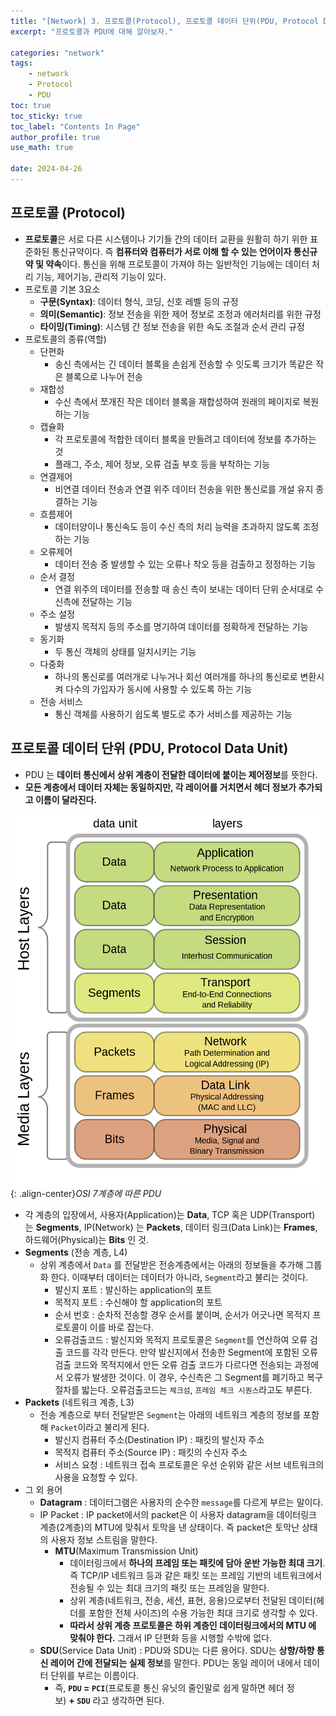 ```yaml
---
title: "[Network] 3. 프로토콜(Protocol), 프로토콜 데이터 단위(PDU, Protocol Data Unit)"
excerpt: "프로토콜과 PDU에 대해 알아보자."

categories: "network"
tags:
    - network
    - Protocol
    - PDU
toc: true  
toc_sticky: true
toc_label: "Contents In Page"
author_profile: true
use_math: true

date: 2024-04-26
---
```


## 프로토콜 (Protocol)

- **프로토콜**은 서로 다른 시스템이나 기기들 간의 데이터 교환을 원활히 하기 위한 표준화된 통신규약이다. 즉 **컴퓨터와 컴퓨터가 서로 이해 할 수 있는 언어이자 통신규약 및 약속**이다. 통신을 위해 프로토콜이 가져야 하는 일반적인 기능에는 데이터 처리 기능, 제어기능, 관리적 기능이 있다.
- 프로토콜 기본 3요소
  - **구문(Syntax)**: 데이터 형식, 코딩, 신호 레벨 등의 규정
  - **의미(Semantic)**: 정보 전송을 위한 제어 정보로 조정과 에러처리를 위한 규정
  - **타이밍(Timing)**: 시스템 간 정보 전송을 위한 속도 조절과 순서 관리 규정
- 프로토콜의 종류(역할)
  - 단편화
      - 송신 측에서는 긴 데이터 블록을 손쉽게 전송할 수 잇도록 크기가 똑같은 작은 블록으로 나누어 전송
  - 재합성
      - 수신 측에서 쪼개진 작은 데이터 블록을 재합성하여 원래의 페이지로 복원하는 기능
  - 캡슐화
      - 각 프로토콜에 적합한 데이터 블록을 만들려고 데이터에 정보를 추가하는 것
      - 플래그, 주소, 제어 정보, 오류 검출 부호 등을 부착하는 기능
  - 연결제어
      - 비연결 데이터 전송과 연결 위주 데이터 전송을 위한 통신로를 개설 유지 종결하는 기능
  - 흐름제어
      - 데이터양이나 통신속도 등이 수신 측의 처리 능력을 초과하지 않도록 조정하는 기능
  - 오류제어
      - 데이터 전송 중 발생할 수 있는 오류나 착오 등을 검출하고 정정하는 기능
  - 순서 결정
      - 연결 위주의 데이터를 전송할 때 송신 측이 보내는 데이터 단위 순서대로 수신측에 전달하는 기능
  - 주소 설정
      - 발생지 목적지 등의 주소를 명기하여 데이터를 정확하게 전달하는 기능
  - 동기화
      - 두 통신 객체의 상태를 일치시키는 기능
  - 다중화
      - 하나의 통신로를 여러개로 나누거나 회선 여러개를 하나의 통신로로 변환시켜 다수의 가입자가 동시에 사용할 수 있도록 하는 기능
  - 전송 서비스
      - 통신 객체를 사용하기 쉽도록 별도로 추가 서비스를 제공하는 기능

## 프로토콜 데이터 단위 (PDU, Protocol Data Unit)

- PDU 는 **데이터 통신에서 상위 계층이 전달한 데이터에 붙이는 제어정보**를 뜻한다.
- **모든 계층에서 데이터 자체는 동일하지만, 각 레이어를 거치면서 헤더 정보가 추가되고 이름이 달라진다.**
    
![Untitled](/assets/images/Network/Untitled%2013.png){: .align-center}*OSI 7계층에 따른 PDU*
    
- 각 계층의 입장에서, 사용자(Application)는 **Data**, TCP 혹은 UDP(Transport) 는 **Segments**, IP(Network) 는 **Packets**, 데이터 링크(Data Link)는 **Frames**, 하드웨어(Physical)는 **Bits** 인 것.
- **Segments** (전송 계층, L4)
  - 상위 계층에서 `Data` 를 전달받은 전송계층에서는 아래의 정보들을 추가해 그룹화 한다. 이때부터 데이터는 데이터가 아니라, `Segment`라고 불리는 것이다.
    - 발신지 포트 : 발신하는 application의 포트
    - 목적지 포트 : 수신해야 할 application의 포트
    - 순서 번호 : 순차적 전송할 경우 순서를 붙이며, 순서가 어긋나면 목적지 프로토콜이 이를 바로 잡는다.
    - 오류검출코드 : 발신지와 목적지 프로토콜은 `Segment`를 연산하여 오류 검출 코드를 각각 만든다. 만약 발신지에서 전송한 Segment에 포함된 오류 검출 코드와 목적지에서 만든 오류 검출 코드가 다르다면 전송되는 과정에서 오류가 발생한 것이다. 이 경우, 수신측은 그 Segment를 폐기하고 복구 절차를 밟는다. 오류검출코드는 `체크섬`, `프레임 체크 시퀀스`라고도 부른다.
- **Packets** (네트워크 계층, L3)
  - 전송 계층으로 부터 전달받은 `Segment`는 아래의 네트워크 계층의 정보를 포함해 `Packet`이라고 불리게 된다.
    - 발신지 컴퓨터 주소(Destination IP) : 패킷의 발신자 주소
    - 목적지 컴퓨터 주소(Source IP) : 패킷의 수신자 주소
    - 서비스 요청 : 네트워크 접속 프로토콜은 우선 순위와 같은 서브 네트워크의 사용을 요청할 수 있다.
- 그 외 용어
  - **Datagram** : 데이터그램은 사용자의 순수한 `message`를 다르게 부르는 말이다.
  - IP Packet : IP packet에서의 packet은 이 사용자 datagram을 데이터링크 계층(2계층)의 MTU에 맞춰서 토막을 낸 상태이다. 즉 packet은 토막난 상태의 사용자 정보 스트림을 말한다.
    - **MTU**(Maximum Transmission Unit)
      - 데이터링크에서 **하나의 프레임 또는 패킷에 담아 운반 가능한 최대 크기**. 즉 TCP/IP 네트워크 등과 같은 패킷 또는 프레임 기반의 네트워크에서 전송될 수 있는 최대 크기의 패킷 또는 프레임을 말한다.
      - 상위 계층(네트워크, 전송, 세션, 표현, 응용)으로부터 전달된 데이터(헤더를 포함한 전체 사이즈)의 수용 가능한 최대 크기로 생각할 수 있다.
      - **따라서 상위 계층 프로토콜은 하위 계층인 데이터링크에서의 MTU 에 맞춰야 한다.** 그래서 IP 단편화 등을 시행할 수밖에 없다.
  - **SDU**(Service Data Unit) : PDU와 SDU는 다른 용어다. SDU는 **상향/하향 통신 레이어 간에 전달되는 실제 정보**를 말한다. PDU는 동일 레이어 내에서 데이터 단위를 부르는 이름이다.
    -  즉, **`PDU` = `PCI`**(프로토콜 통신 유닛의 줄인말로 쉽게 말하면 헤더 정보) **+ `SDU`** 라고 생각하면 된다.